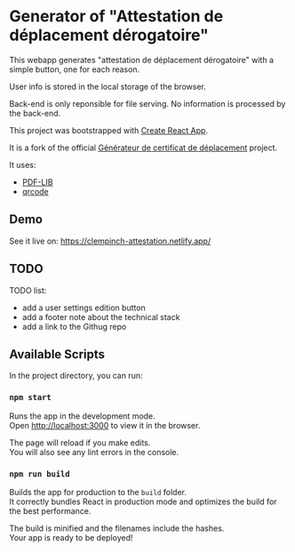 # Generator of "Attestation de déplacement dérogatoire"

This webapp generates "attestation de déplacement dérogatoire" with a simple button, one for each reason.

User info is stored in the local storage of the browser.

Back-end is only reponsible for file serving. No information is processed by the back-end.

This project was bootstrapped with [Create React App](https://github.com/facebook/create-react-app).

It is a fork of the official [Générateur de certificat de déplacement](https://github.com/LAB-MI/attestation-deplacement-derogatoire-q4-2020) project.

It uses:

- [PDF-LIB](https://pdf-lib.js.org/)
- [qrcode](https://github.com/soldair/node-qrcode)

## Demo

See it live on: https://clempinch-attestation.netlify.app/

## TODO

TODO list:
- add a user settings edition button
- add a footer note about the technical stack
- add a link to the Githug repo

## Available Scripts

In the project directory, you can run:

### `npm start`

Runs the app in the development mode.\
Open [http://localhost:3000](http://localhost:3000) to view it in the browser.

The page will reload if you make edits.\
You will also see any lint errors in the console.

### `npm run build`

Builds the app for production to the `build` folder.\
It correctly bundles React in production mode and optimizes the build for the best performance.

The build is minified and the filenames include the hashes.\
Your app is ready to be deployed!
